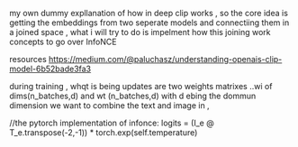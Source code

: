 my own dummy expllanation of how in deep clip works , so the core idea is getting the embeddings from two seperate models and connectiing them in a joined space , what i will try to do is impelment how this joining work
concepts to go over
InfoNCE

resources 
https://medium.com/@paluchasz/understanding-openais-clip-model-6b52bade3fa3


during training , whqt is being updates are two weights matrixes ..wi of dims(n_batches,d)
and wt (n_batches,d)  with d ebing the dommun dimension we want to combine the text and image in , 


//the pytorch implementation of infonce:
 logits = (I_e @ T_e.transpose(-2,-1)) * torch.exp(self.temperature)

   
